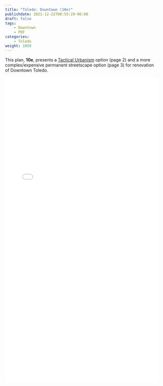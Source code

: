 ```yaml
---
title: "Toledo: Downtown (10e)"
publishdate: 2021-12-22T08:55:29-06:00
draft: false
tags:
    - Downtown
    - PDF
categories:
    - Toledo
weight: 1050
---
```

This plan, **10e**, presents a [Tactical Urbanism](http://tacticalurbanismguide.com/about/) option (page 2) and a more complex/expensive permanent streetscape option (page 3) for renovation of Downtown Toledo.

<embed width=100% height=1000 src="./../../pdfs/10e_DowntownToledo-Binder.pdf"></embed>
